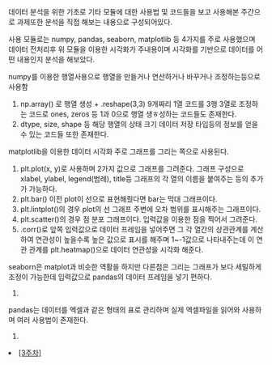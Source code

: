 데이터 분석을 위한 기초로 기타 모듈에 대한 사용법 및 코드들을 보고 사용해본 주간으로 과제또한 분석을 직접 해보는 내용으로 구성되어있다.

사용 모듈로는 numpy, pandas, seaborn, matplotlib 등 4가지를 주로 사용했으며 데이터 전처리후 위 모듈을 이용한 시각화가 주내용이며 시각화를 기반으로 데이터를 어떤 내용인지 분석을 해보았다.

numpy를 이용한 행열사용으로 행열을 만들거나 연산하거나 바꾸거나 조정하는등으로 사용함
<ol>
  <li>np.array() 로 행열 생성 + .reshape(3,3) 9개짜리 1열 코드를 3행 3열로 조정하는 코드로 ones, zeros 등 1과 0으로 행열 생ㅎ성하는 코드들도 존재한다.</li>
  <li>dtype, size, shape 등 해당 행열의 상태 크기 데이터 저장 타입등의 정보를 얻을 수 있는 코드들 또한 존재한다.</li>
</ol>
matplotlib을 이용한 데이터 시각화 주로 그래프를 그리는 쪽으로 사용된다.
<ol>
  <li>plt.plot(x, y)로 사용하며 2가지 값으로 그래프를 그려준다. 그래프 구성으로 xlabel, ylabel, legend(범례), title등 그래프의 각 열의 이름을 붙여주는 등의 추가가 가능하다.</li>
  <li>plt.bar() 이전 plot이 선으로 표현해줬다면 bar는 막대 그래프이다.</li>
  <li>plt.lintplot()의 경우 plot의 선 그래프 주변에 오차 범위를 표시해주는 그래프이다.</li>
  <li>plt.scatter()의 경우 점 분포 그래프이다. 입력값을 이용한 점을 찍어서 그려준다.</li>
  <li>.corr()로 앞쪽 입력값으로 데이터 프레임을 넣어주면 그 각 열간의 상관관계를 계산하여 연관성이 높을수록 높은 값으로 표시를 해주며 1~-1값으로 나타내주는데 이 연관 관계를 plt.heatmap()으로 데이터 연관성을 시각화 해준다.</li>
</ol>
seaborn은 matplot과 비슷한 역활을 하지만 다른점은 그리는 그래프가 보다 세밀하게 조정이 가능한데 입력값으로 pandas의 데이터 프레임을 넣기 편하다.
<ol>
  <li></li>
</ol>
pandas는 데이터를 엑셀과 같은 형태의 표로 관리하며 실제 엑셀파일을 읽어와 사용하며 여러 사용법이 존재한다.
<ol>
  <li></li>
</ol>

<li><a href="">[3주차]</a></li>

